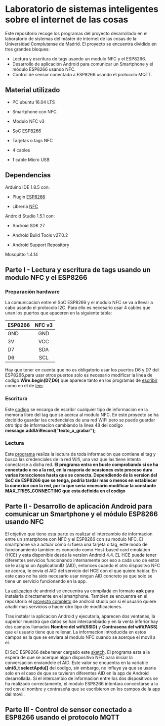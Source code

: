# Laboratorio de sistemas inteligentes sobre el internet de las cosas

Este repositorio recoge los programas del proyecto desarrollado en el laboratorio de sistemas del máster de internet de las cosas de la Universidad Complutense de Madrid. El proyecto se encuentra dividido en tres grandes bloques:
-	Lectura y escritura de tags usando un modulo NFC y el ESP8266.
-	Desarrollo de aplicación Android para comunicar un Smartphone y el módulo ESP8266 usando NFC.
-	Control de sensor conectado a ESP8266 usando el protocolo MQTT.

## Material utilizado

- PC ubuntu 16.04 LTS

- Smartphone con NFC

- Modulo NFC v3

- SoC ESP8266

- Tarjetas o tags NFC 

- 4 cables

- 1 cable Micro USB

## Dependencias 


Arduino IDE 1.8.5 con:
  - Plugin [ESP8266](https://github.com/esp8266/Arduino)
  
  - Libreria [NFC](https://github.com/elechouse/PN532)


Android Studio 1.5.1 con:
  - Android SDK 27
  
  - Android Build Tools v27.0.2
  
  - Android Support Repository
  
Mosquitto 1.4.14

## Parte I - Lectura y escritura de tags usando un modulo NFC y el ESP8266

### Preparación hardware

La comunicacion entre el SoC ESP8266 y el modulo NFC se va a llevar a cabo usando el protocolo I2C. Para ello es necesario usar 4 cables que unan los puertos que apaceren en la siguiente tabla:


| ESP8266       | NFC v3        | 
| ------------- |:-------------:| 
| GND           | GND           | 
| 3V            | VCC           | 
| D7            | SDA           | 
| D6            | SCL           | 

Hay que tener en cuenta que no es obligatorio usar los puertos D6 y D7 del ESP8266,para usar otros puertos solo es necesario modificar la linea de codigo **Wire.begin(D7,D6)** que aparece tanto en los programas de [escribir](https://github.com/jorgejarne/Laboratorio/blob/master/nfcEsp8266Write.ino) como en el de [leer](https://github.com/jorgejarne/Laboratorio/blob/master/nfcEsp8266ReadPass.ino).

### Escritura

Este [codigo](https://github.com/jorgejarne/Laboratorio/blob/master/nfcEsp8266Write.ino) se encarga de escribir cualquier tipo de informacion en la memoria libre del tag que se acerca al modulo NFC. En este proyecto se ha decidido guardar las credenciales de una red WiFi pero se puede guardar otro tipo de informacion cambiando la linea 48 del codigo **message.addUriRecord("texto_a_grabar");**


### Lectura

Este [programa](https://github.com/jorgejarne/Laboratorio/blob/master/nfcEsp8266ReadPass.ino) realiza la lectura de toda información que contiene el tag y busca las credenciales de la red Wifi, una vez que las tiene intenta conectarse a dicha red. **El programa entra en bucle comprobando si se ha conectado o no a la red, en la mayoria de ocasiones este proceso dura varias iteracciones hasta que se conecta. Dependiendo de la version del SoC de ESP8266 que se tenga, podria tardar mas o menos en establecer la conexion con la red, por lo que seria necesario modificar la constante MAX_TRIES_CONNECTING que esta definida en el codigo** 

## Parte II - Desarrollo de aplicación Android para comunicar un Smartphone y el módulo ESP8266 usando NFC

El objetivo que tiene esta parte es realizar el intercambio de informacion entre un smartphone con NFC y el ESP8266 con su modulo NFC. El smartphone va a actuar como si fuera una tarjeta o tag, este modo de funcionamiento tambien es conocido como Host-based card emulation (HCE) y esta disponible desde la version Android 4.4. EL HCE puede tener diferentes servicios funcionando internamente por eso a cada uno de estos se le asigna un ApplicationID (AID), entonces cuando el otro dispositvo NFC se acerca, le envia el AID del servicio del HCE con el que quiere hablar. En este caso no ha sido necesario usar ningun AID concreto ya que solo se tiene un servicio funcionando en la app.

La [aplicacion](https://github.com/jorgejarne/Laboratorio/blob/master/appNFC.apk) de android se encuentra ya compilada en formato **apk** para instalarla directamente en el smartphone. Tambien se encuentra en el repositorio el [proyecto completo](https://github.com/jorgejarne/Laboratorio/blob/master/androidNfcHce.zip) de android studio por si el usuario quiere añadir mas servicios o hacer otro tipo de modificaciones.

Tras instalar la aplicacion Android y ejecutarla, aparecen dos ventanas, la superior muestra que datos se han intercambiado y en la venta inferior hay dos campos llamados **Nombre del wifi(SSID)** y **Contrasena del wifi(PASS)** que el usuario tiene que rellenar. La informacion introducida en estos campos es la que se enviara al modulo NFC cuando se acerque el movil a el.

El SoC ESP8266 debe tener cargado este [sketch](https://github.com/jorgejarne/Laboratorio/blob/master/lecturaHCE.ino). El programa esta a la espera de que se acerque algun dispositivo NFC para iniciar la conversacion enviandole el AID. Este valor se encuentra en la variable **uint8_t selectApdu[]** del codigo, sin embargo, no influye ya que se usaria solo en el caso de que se tuvieran diferentes AID en la app de Android desarrollada. Si el intercambio de informacion entre los dos dispositivos se ha realizado correctamente, el modulo ESP8266 intentara concectarse a la red con el nombre y contraseña que se escribieron en los campos de la app del movil.


## Parte III - Control de sensor conectado a ESP8266 usando el protocolo MQTT




